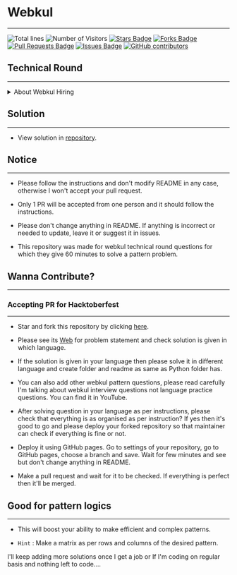 [//]:: (Start of README with a markdown comment)
# Webkul

---

![Total lines](https://sloc.xyz/github/Mr-vabs/webkul)
![Number of Visitors](https://visitor-badge.laobi.icu/badge?page_id=aritra-tech/Mr-vabs.webkul)
[![Stars Badge](https://img.shields.io/github/stars/Mr-vabs/webkul)](https://github.com/Mr-vabs/webkul/stargazers)
[![Forks Badge](https://img.shields.io/github/forks/Mr-vabs/webkul)](https://github.com/Mr-vabs/webkul/network/members)
[![Pull Requests Badge](https://img.shields.io/github/issues-pr/Mr-vabs/webkul)](https://github.com/Mr-vabs/webkul/pulls)
[![Issues Badge](https://img.shields.io/github/issues/Mr-vabs/webkul)](https://github.com/Mr-vabs/webkul/issues)
[![GitHub contributors](https://img.shields.io/github/contributors/Mr-vabs/webkul?color=2b9348)](https://github.com/Mr-vabs/webkul/graphs/contributors)


## Technical Round

---

<details>
  <summary>About Webkul Hiring</summary>

---

For Developers, working at Webkul is all about coding & programming. Webkul always hires those who wants to build their career in technology. If you want to work with Webkul as a developer then you must be sound in programming. Your logical part needs to be strong. To polish your technical skills you need to work on some projects so that you improve your coding skills. Webkul never asks aptitude or reasoning kind of questions for development profile. Rather they always focus on programming & test the technical abilities of a candidate.

---

***Interview Round***

>
> Filter round will be based on pattern making. Webkul works on various technologies like PHP, Python, node, java so the candidate can solve the code in any preferred language.

---


***Personal Interview***

>
>Candidate must be aware of all the projects, technical knowledge mentioned in the resume. Questions can be asked on the basis of all the details mentioned in their resume.

---


***HR Interview***

>
> HR round will be based on personal skills.

---

</details>

## Solution

---

- View solution in [repository](https://github.com/Mr-vabs/webkul/).

## Notice

---

- Please follow the instructions and don't modify README in any case, otherwise I won't accept your pull request.

- Only 1 PR will be accepted from one person and it should follow the instructions.

- Please don't change anything in README. If anything is incorrect or needed to update, leave it or suggest it in issues. 

- This repository was made for webkul technical round questions for which they give 60 minutes to solve a pattern problem.

## Wanna Contribute? 

---

### Accepting PR for Hacktoberfest

---

- Star and fork this repository by clicking [here](https://github.com/Mr-vabs/webkul/fork).

- Please see its [Web](https://Mr-vabs.github.io/webkul/index.html) for problem statement and check solution is given in which language.

- If the solution is given in your language then please solve it in different language and create folder and readme as same as Python folder has.

- You can also add other webkul pattern questions, please read carefully I'm talking about webkul interview questions not language practice questions. You can find it in YouTube.

- After solving question in your language as per instructions, please check that everything is as organised as per instruction? If yes then it's good to go and please deploy your forked repository so that maintainer can check if everything is fine or not.

- Deploy it using GitHub pages. Go to settings of your repository, go to GitHub pages, choose a branch and save. Wait for few minutes and see but don't change anything in README.

- Make a pull request and wait for it to be checked. If everything is perfect then it'll be merged.

## Good for pattern logics

---

- This will boost your ability to make efficient and complex patterns.

- `Hint` : Make a matrix as per rows and columns of the desired pattern.


I'll keep adding more solutions once I get a job or If I'm coding on regular basis and nothing left to code....

[//]:: (Start of README with a markdown comment)
